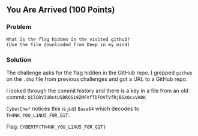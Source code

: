 ## You Are Arrived (100 Points)

### Problem
```
What is the flag hidden in the visited github?
(Use the file downloaded from Deep in my mind)
```

### Solution
The challenge asks for the flag hidden in the GitHub repo.
I grepped `github` on the `.dmp` file from previous challenges and got a URL to a GitHub repo.

I looked through the commit history and there is a key in a file from an old commit: `Q1lCRVJURntUSDROS19ZMFVfTDFOVTVfRjBSX0cxVH0K`

`CyberChef` notices this is just `Base64` which decodes to `TH4NK_Y0U_L1NU5_F0R_G1T`.

Flag: `CYBERTF{TH4NK_Y0U_L1NU5_F0R_G1T}`
